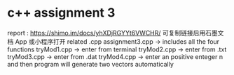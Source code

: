 # c++ assignment 3
report : https://shimo.im/docs/yhXDjRGYYt6VWCHR/ 可复制链接后用石墨文档 App 或小程序打开
related .cpp
assignment3.cpp -> includes all the four functions
tryMod1.cpp -> enter from terminal
tryMod2.cpp -> enter from .txt
tryMod3.cpp -> enter from .dat
tryMod4.cpp -> enter an positive enteger n and then program will generate two vectors automatically 
